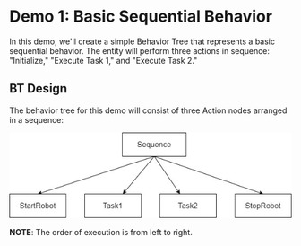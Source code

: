 # Demo 1: Basic Sequential Behavior
In this demo, we'll create a simple Behavior Tree that represents a basic sequential behavior. The entity will perform three actions in sequence: "Initialize," "Execute Task 1," and "Execute Task 2."

## BT Design
The behavior tree for this demo will consist of three Action nodes arranged in a sequence:

![Basic BT](../media/bt.jpg "BT Design")

**NOTE**: The order of execution is from left to right.
